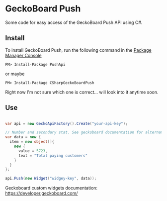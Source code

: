 # GeckoBoard Push
Some code for easy access of the GeckoBoard Push API using C#.

## Install

To install  GeckoBoard Push, run the following command in the [Package Manager Console](http://docs.nuget.org/docs/start-here/using-the-package-manager-console)
<p><code>PM&gt; Install-Package PushApi</code></p> or maybe <p><code>PM&gt; Install-Package CSharpGeckoBoardPush</code></p>

Right now I'm not sure which one is correct... will look into it anytime soon.

## Use

```csharp

var api = new GeckoApiFactory().Create("your-api-key");

// Number and secondary stat. See geckoboard documentation for alternatives 
var data = new {
  item = new object[]{
    new {
      value = 5723,
      text = "Total paying customers"
    }
  }
};

api.Push(new Widget("widgey-key", data));


```

Geckoboard custom widgets documentation: https://developer.geckoboard.com/
